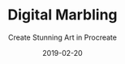 ---
title: "Digital Marbling"
subtitle: "Create Stunning Art in Procreate"
description: "This class is all about digital marbling and how to create beautiful abstract pieces of art. The class covers my favourite tools and techniques, and I show you everything – from the basics all the way to how to finish a piece in style."
external_url: https://ttkb.me/digital-marbling
date: "2019-02-20"
image: "img/digital-marbling-thumb.jpg"
background_color: "#111111"
categories: ['Illustration', 'Art']
tags: ['Abstract', 'iPad', 'Procreate']
priority: 8
popular: true
---